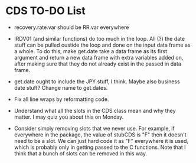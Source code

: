 CDS TO-DO List
========================================================
* recovery.rate.var should be RR.var everywhere

* IRDV01 (and similar functions) do too much in the loop. All (?) the date stuff can be pulled oustide the loop and done on the input data frame as a whole. To do this, make get.date take a data frame as its first argument and return a new data frame with extra variables added on, after making sure that they do not already exist in the passed in data frame.

* get.date ought to include the JPY stuff, I think. Maybe also business date stuff? Change name to get.dates.

* Fix all line wraps by reformatting code.

* Understand what all the slots in the CDS class mean and why they matter. I may quiz you about this on Monday.

* Consider simply removing slots that we never use. For example, if everywhere in the package, the value of stubCDS is "F" then it doesn't need to be a slot. We can just hard code it as "F" everywhere it is used, which is probably only in getting passed to the C functions. Note that I think that a bunch of slots can be removed in this way.
